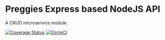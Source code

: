 # Preggies Express based NodeJS API
A CRUD microservice module.

[![Coverage Status](https://coveralls.io/repos/github/preggies/preggies-node-api/badge.svg?branch=master)](https://coveralls.io/github/preggies/preggies-node-api?branch=master)
[![CircleCI](https://circleci.com/gh/preggies/preggies-node-api.svg?style=svg)](https://circleci.com/gh/preggies/preggies-node-api)